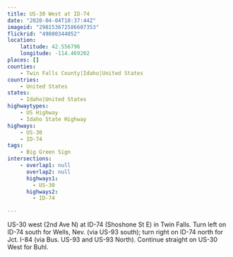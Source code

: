 ```yaml
---
title: US-30 West at ID-74
date: "2020-04-04T10:37:44Z"
imageid: "298153672586607353"
flickrid: "49800344052"
location:
    latitude: 42.556796
    longitude: -114.469202
places: []
counties:
    - Twin Falls County|Idaho|United States
countries:
    - United States
states:
    - Idaho|United States
highwaytypes:
    - US Highway
    - Idaho State Highway
highways:
    - US-30
    - ID-74
tags:
    - Big Green Sign
intersections:
    - overlap1: null
      overlap2: null
      highways1:
        - US-30
      highways2:
        - ID-74

---
```

US-30 west (2nd Ave N) at ID-74 (Shoshone St E) in Twin Falls.  Turn left on ID-74 south for Wells, Nev. (via US-93 south); turn right on ID-74 north for Jct. I-84 (via Bus. US-93 and US-93 North).  Continue straight on US-30 West for Buhl.